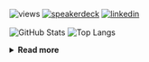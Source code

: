 ![views](https://komarev.com/ghpvc/?username=chck&color=blueviolet)
[![speakerdeck](https://img.shields.io/badge/Speaker_Deck-chck-8a2be2?style=flat-square&logo=speaker-deck)](https://speakerdeck.com/chck)
[![linkedin](https://img.shields.io/badge/LinkedIn-chck-8a2be2?style=flat-square&logo=linkedin)](https://www.linkedin.com/in/chck/)

<p align="left"> 
  <img alt="GitHub Stats" align="center" height="150" src="https://github-readme-stats-nine-umber-51.vercel.app/api?username=chck&count_private=true&show_icons=true&hide_title=true&theme=buefy" />
  <img alt="Top Langs" align="center" height="150" src="https://github-readme-stats-nine-umber-51.vercel.app/api/top-langs/?username=chck&layout=compact&count_private=true&show_icons=true&hide_title=true&theme=buefy" />
</p>

<details>
  <summary><b>Read more</b></summary>
  <br>

  <!--START_SECTION:waka-->
**🐱 My GitHub Data** 

> 📦 76.7 kB Used in GitHub's Storage 
 > 
> 🏆 870 Contributions in the Year 2023
 > 
> 💼 Opted to Hire
 > 
> 📜 134 Public Repositories 
 > 
> 🔑 19 Private Repositories 
 > 
**I'm a Night 🦉** 

```text
🌞 Morning                1319 commits        ████░░░░░░░░░░░░░░░░░░░░░   15.96 % 
🌆 Daytime                2144 commits        ██████░░░░░░░░░░░░░░░░░░░   25.95 % 
🌃 Evening                2271 commits        ███████░░░░░░░░░░░░░░░░░░   27.49 % 
🌙 Night                  2528 commits        ████████░░░░░░░░░░░░░░░░░   30.60 % 
```
📅 **I'm Most Productive on Monday** 

```text
Monday                   1796 commits        █████░░░░░░░░░░░░░░░░░░░░   21.74 % 
Tuesday                  1693 commits        █████░░░░░░░░░░░░░░░░░░░░   20.49 % 
Wednesday                1167 commits        ████░░░░░░░░░░░░░░░░░░░░░   14.12 % 
Thursday                 1559 commits        █████░░░░░░░░░░░░░░░░░░░░   18.87 % 
Friday                   853 commits         ███░░░░░░░░░░░░░░░░░░░░░░   10.32 % 
Saturday                 404 commits         █░░░░░░░░░░░░░░░░░░░░░░░░   04.89 % 
Sunday                   790 commits         ██░░░░░░░░░░░░░░░░░░░░░░░   09.56 % 
```


📊 **This Week I Spent My Time On** 

```text
💬 Programming Languages: 
Other                    22 hrs 32 mins      ██████████████████████░░░   86.99 % 
Terraform                1 hr 55 mins        ██░░░░░░░░░░░░░░░░░░░░░░░   07.41 % 
Python                   21 mins             ░░░░░░░░░░░░░░░░░░░░░░░░░   01.37 % 
Markdown                 17 mins             ░░░░░░░░░░░░░░░░░░░░░░░░░   01.12 % 
Rust                     13 mins             ░░░░░░░░░░░░░░░░░░░░░░░░░   00.87 % 

🔥 Editors: 
Chrome                   22 hrs 28 mins      ██████████████████████░░░   86.76 % 
VS Code                  1 hr 47 mins        ██░░░░░░░░░░░░░░░░░░░░░░░   06.93 % 
Neovim                   45 mins             █░░░░░░░░░░░░░░░░░░░░░░░░   02.94 % 
PyCharm                  34 mins             █░░░░░░░░░░░░░░░░░░░░░░░░   02.20 % 
RustRover                13 mins             ░░░░░░░░░░░░░░░░░░░░░░░░░   00.87 % 
```

**I Mostly Code in Python** 

```text
Python                   40 repos            ████████░░░░░░░░░░░░░░░░░   31.75 % 
Jupyter Notebook         21 repos            ████░░░░░░░░░░░░░░░░░░░░░   16.67 % 
Rust                     7 repos             █░░░░░░░░░░░░░░░░░░░░░░░░   05.56 % 
Shell                    3 repos             █░░░░░░░░░░░░░░░░░░░░░░░░   02.38 % 
Astro                    1 repo              ░░░░░░░░░░░░░░░░░░░░░░░░░   00.79 % 
```



**Timeline**

![Lines of Code chart](https://raw.githubusercontent.com/chck/chck/main/assets/bar_graph.png)


 Last Updated on 2023-12-15 01:29 UTC
<!--END_SECTION:waka-->
</details>

